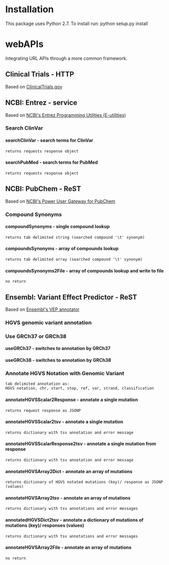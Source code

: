 # Installation
This package uses Python 2.7.
To install run:
	python setup.py install
# webAPIs
Integrating URL APIs through a more common framework.
## Clinical Trials - HTTP
Based on [ClinicalTrials.gov](https://clinicaltrials.gov/ct2/info/linking)
## NCBI: Entrez - service
Based on [NCBI's Entrez Programming Utilities (E-utilities)](http://www.ncbi.nlm.nih.gov/books/NBK25501/)
### Search ClinVar
#### searchClinVar - search terms for ClinVar
	returns requests response object
#### searchPubMed - search terms for PubMed
	returns requests response object
## NCBI: PubChem - ReST
Based on [NCBI's Power User Gateway for PubChem](http://www.ncbi.nlm.nih.gov/home/api.shtml)
### Compound Synonyms
#### compoundSynonyms - single compound lookup
	returns tab delimited string (searched compound '\t' synonym)
#### compoundsSynonyms - array of compounds lookup
	returns tab delimited array (searched compound '\t' synonym)
#### compoundsSynonyms2File - array of compounds lookup and write to file
	no return
## Ensembl: Variant Effect Predictor - ReST
Based on [Ensembl's VEP annotator](http://rest.ensembl.org/#Variation)
### HGVS genomic variant annotation
### Use GRCh37 or GRCh38
#### useGRCh37 - switches to annotation by GRCh37
#### useGRCh38 - switches to annotation by GRCh38
### Annotate HGVS Notation with Genomic Variant
	tab delimited annotation as:
	HGVS notation, chr, start, stop, ref, var, strand, classification
#### annotateHGVSScalar2Response - annotate a single mutation
	returns request response as JSONP
#### annotateHGVSScalar2tsv - annotate a single mutation
	returns dictionary with tsv annotation and error message
#### annotateHGVSScalarResponse2tsv - annotate a single mutation from response
	returns dictionary with tsv annotation and error message
#### annotateHGVSArray2Dict - annotate an array of mutations
	returns dictionary of HGVS notated mutations (key)/ response as JSONP (values)
#### annotateHGVSArray2tsv - annotate an array of mutations
	returns dictionary with tsv annotations and error messages
#### annotatedHGVSDict2tsv - annotate a dictionary of mutations of mutations (key)/ responses (values) 
	returns dictionary with tsv annotations and error messages
#### annotateHGVSArray2File - annotate an array of mutations
	no return
